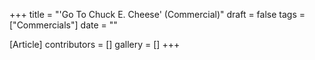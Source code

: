 +++
title = "'Go To Chuck E. Cheese' (Commercial)"
draft = false
tags = ["Commercials"]
date = ""

[Article]
contributors = []
gallery = []
+++